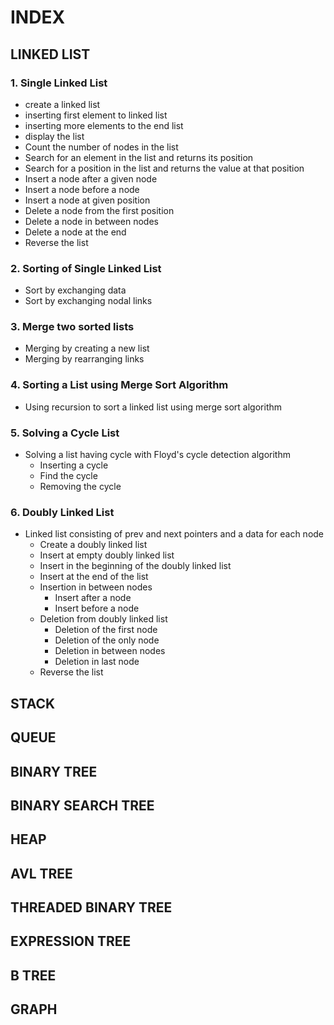 # INDEX

## LINKED LIST

### 1. Single Linked List
- create a linked list
- inserting first element to linked list
- inserting more elements to the end list
- display the list
- Count the number of nodes in the list
- Search for an element in the list and returns its position
- Search for a position in the list and returns the value at that position
- Insert a node after a given node
- Insert a node before a node
- Insert a node at given position
- Delete a node from the first position
- Delete a node in between nodes
- Delete a node at the end
- Reverse the list

### 2. Sorting of Single Linked List
- Sort by exchanging data
- Sort by exchanging nodal links

### 3. Merge two sorted lists
- Merging by creating a new list
- Merging by rearranging links

### 4. Sorting a List using Merge Sort Algorithm
- Using recursion to sort a linked list using merge sort algorithm

### 5. Solving a Cycle List
- Solving a list having cycle with Floyd's cycle detection algorithm
  - Inserting a cycle
  - Find the cycle
  - Removing the cycle

### 6. Doubly Linked List
- Linked list consisting of prev and next pointers and a data for each node
  - Create a doubly linked list
  - Insert at empty doubly linked list
  - Insert in the beginning of the doubly linked list
  - Insert at the end of the list
  - Insertion in between nodes
    - Insert after a node
    - Insert before a node
  - Deletion from doubly linked list
    - Deletion of the first node
    - Deletion of the only node
    - Deletion in between nodes
    - Deletion in last node
  - Reverse the list

## STACK
## QUEUE
## BINARY TREE
## BINARY SEARCH TREE
## HEAP
## AVL TREE
## THREADED BINARY TREE
## EXPRESSION TREE
## B TREE
## GRAPH